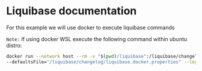 # Liquibase documentation

For this example we will use docker to execute liquibase commands

`Note:` If using docker WSL execute the following command within ubuntu distro:

```bash
docker run --network host --rm -v "$(pwd)/liquibase":/liquibase/changelog liquibase/liquibase:4.6 \
--defaultsFile="/liquibase/changelog/liquibase.docker.properties" --log-level ERROR update
```
